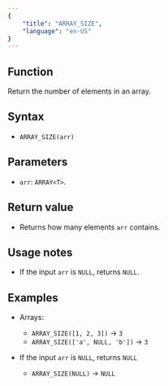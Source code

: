 ```yaml
---
{
    "title": "ARRAY_SIZE",
    "language": "en-US"
}
---
```


## Function

Return the number of elements in an array.

## Syntax

- `ARRAY_SIZE(arr)`

## Parameters

- `arr`: `ARRAY<T>`.

## Return value

- Returns how many elements `arr` contains.

## Usage notes

- If the input `arr` is `NULL`, returns `NULL`.

## Examples

- Arrays:
  - `ARRAY_SIZE([1, 2, 3])` -> `3`
  - `ARRAY_SIZE(['a', NULL, 'b'])` -> `3`

- If the input `arr` is `NULL`, returns `NULL`
  - `ARRAY_SIZE(NULL)` -> `NULL`

